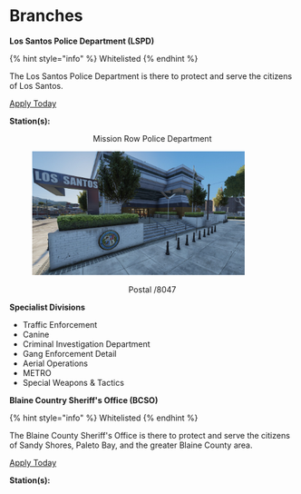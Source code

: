 # Branches

**Los Santos Police Department (LSPD)**

{% hint style="info" %}
Whitelisted
{% endhint %}

The Los Santos Police Department is there to protect and serve the citizens of Los Santos.

[Apply Today](https://discord.gg/Vgmmt3C)

**Station(s):**
<p align="center">
Mission Row Police Department
</p>

<figure><img src="../../../../.gitbook/assets/mrpd.jpg" alt="" width="375"><figcaption></figcaption></figure>
<p align="center">
Postal /8047
</p>

**Specialist Divisions**

* Traffic Enforcement
* Canine
* Criminal Investigation Department
* Gang Enforcement Detail
* Aerial Operations
* METRO
* Special Weapons & Tactics




**Blaine Country Sheriff's Office (BCSO)**

{% hint style="info" %}
Whitelisted
{% endhint %}

The Blaine County Sheriff's Office is there to protect and serve the citizens of Sandy Shores, Paleto Bay, and the greater Blaine County area.

[Apply Today](https://discord.gg/Vgmmt3C)

**Station(s):**
